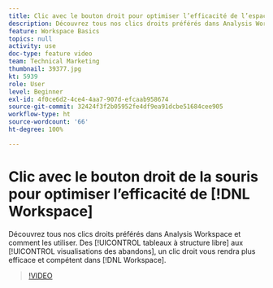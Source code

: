 ```yaml
---
title: Clic avec le bouton droit pour optimiser l’efficacité de l’espace de travail
description: Découvrez tous nos clics droits préférés dans Analysis Workspace et comment les utiliser. Des tableaux à structure libre aux visualisations des abandons, un clic droit vous rendra plus efficace et plus compétent dans l’espace de travail.
feature: Workspace Basics
topics: null
activity: use
doc-type: feature video
team: Technical Marketing
thumbnail: 39377.jpg
kt: 5939
role: User
level: Beginner
exl-id: 4f0ce6d2-4ce4-4aa7-907d-efcaab958674
source-git-commit: 32424f3f2b05952fe4df9ea91dcbe51684cee905
workflow-type: ht
source-wordcount: '66'
ht-degree: 100%

---
```


# Clic avec le bouton droit de la souris pour optimiser l’efficacité de [!DNL Workspace]

Découvrez tous nos clics droits préférés dans Analysis Workspace et comment les utiliser. Des [!UICONTROL tableaux à structure libre] aux [!UICONTROL visualisations des abandons], un clic droit vous rendra plus efficace et compétent dans [!DNL Workspace].

>[!VIDEO](https://video.tv.adobe.com/v/39377/?quality=12&learn=on)
